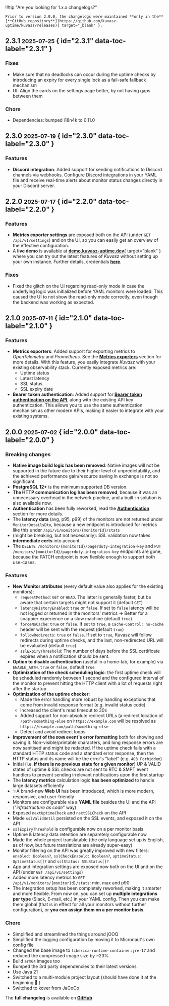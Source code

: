 !!!tip "Are you looking for 1.x.x changelogs?"

    Prior to version 2.0.0, the changelogs were maintained **only in the** [**GitHub repository**](https://github.com/kuvasz-uptime/kuvasz/releases){ target="_blank" }.

## 2.3.1 <small>2025-07-25</small> { id="2.3.1" data-toc-label="2.3.1" }

### Fixes

- Make sure that no deadlocks can occur during the uptime checks by introducing an expiry for every single lock as a fail-safe fallback mechanism
- UI: Align the cards on the settings page better, by not having gaps between them

### Chore

- Dependencies: bumped i18n4k to 0.11.0

## 2.3.0 <small>2025-07-19</small> { id="2.3.0" data-toc-label="2.3.0" }

### Features

- **Discord integration**: Added support for sending notifications to Discord channels via webhooks. Configure Discord integrations in your YAML file and receive real-time alerts about monitor status changes directly in your Discord server.

## 2.2.0 <small>2025-07-17</small> { id="2.2.0" data-toc-label="2.2.0" }

### Features

- **Metrics exporter settings** are exposed both on the API (under `GET /api/v1/settings`) and on the UI, so you can easily get an overview of the effective configuration.
- A **live demo** is available at [**demo.kuvasz-uptime.dev**](https://demo.kuvasz-uptime.dev){ target="blank" } where you can try out the latest features of _Kuvasz_ without setting up your own instance. Further details, credentials [**here**](demo.md).

### Fixes

- Fixed the glitch on the UI regarding read-only mode in case the underlying logic was initialized before YAML monitors were loaded. This caused the UI to not show the read-only mode correctly, even though the backend was working as expected.

## 2.1.0 <small>2025-07-11</small> { id="2.1.0" data-toc-label="2.1.0" }

### Features

- **Metrics exporters**: Added support for exporting metrics to _OpenTelemetry_ and _Prometheus_. See the [**Metrics exporters**](setup/metrics-exporters.md) section for more details. With this feature, you easily integrate _Kuvasz_ with your existing observability stack. Currently exposed metrics are:
    - Uptime status
    - Latest latency
    - SSL status
    - SSL expiry date
- **Bearer token authentication**: Added support for [**Bearer token authentication on the API**](features/api.md#authentication), along with the existing API key authentication. This allows you to use the same authentication mechanism as other modern APIs, making it easier to integrate with your existing systems.

## 2.0.0 <small>2025-07-02</small> { id="2.0.0" data-toc-label="2.0.0" }

### Breaking changes

- **Native image build logic has been removed**: Native images will not be supported in the future due to their higher level of unpredictability, and the achieved performance gain/resource saving in exchange is not so significant.
- **PostgreSQL 12+** is the minimum supported DB version.
- **The HTTP communication log has been removed**, because it was an unnecessary overhead in the network pipeline, and a built-in solution is also available now.
- **Authentication** has been fully reworked, read the [**Authentication**](setup/configuration.md#authentication) section for more details.
- The **latency data** (avg, p95, p99) of the monitors are not returned under `MonitorDetailsDto`, because a new endpoint is introduced for metrics like this under `/api/v1/monitors/{monitorId}/stats`
- (might be breaking, but not necessarily): SSL validation now takes **intermediate certs** into account
- The `DELETE /monitors/{monitorId}/pagerduty-integration-key` and `PUT /monitors/{monitorId}/pagerduty-integration-key` endpoints are gone, because the PATCH endpoint is now flexible enough to support both use-cases.

### Features

- **New Monitor attributes** (every default value also applies for the existing monitors):
    * `requestMethod`: `GET` or `HEAD`. The latter is generally faster, but be aware that certain targets might not support it (default `GET`)
    * `latencyHistoryEnabled`: `true` or `false`. If set to `false` latency will be not logged or returned in the monitors' metrics -> Better for a snappier experience on a slow machine (default `true`)
    * `forceNoCache`: `true` or `false`. If set to `true`, a `Cache-Control: no-cache` header will be sent with the request (default `true`)
    * `followRedirects`: `true` or `false`. If set to `true`, Kuvasz will follow redirects during uptime checks, and the last, non-redirected URL will be evaluated (default `true`)
    * `sslExpiryThreshold`: The number of days before the SSL certificate expires when a notification should be sent.
- **Option to disable authentication** (useful in a home-lab, for example) via `ENABLE_AUTH`. `true` or `false`, default `true`
- **Optimization of the check scheduling logic**: the first uptime check will be scheduled randomly between 1 second and the configured interval of the monitor to prevent hitting the HTTP client with a lot of requests right after the startup.
- **Optimization of the uptime checker**:
    * Made the error handling more robust by handling exceptions that come from invalid response format (e.g. invalid status code)
    * Increased the client's read timeout to 30s
    * Added support for non-absolute redirect URLs (a redirect location of `/path/something-else` on `https://example.com` will be resolved as `https://example.com/path/something-else`
    * Detect and avoid redirect loops
- **Improvement of the `DOWN` event's error formatting** both for showing and saving it. Non-visible/printable characters, and long response errors are now sanitised and might be redacted. If the uptime check fails with a standard HTTP status code and a standard error response, then the HTTP status and its name will be the error's "label" (e.g. `403 Forbidden`)
- Initial (i.e. **if there is no previous state for a given monitor**) UP & VALID states of uptime & SSL checks are not sent to RTC & SMPT event handlers to prevent sending irrelevant notifications upon the first startup
- The **latency metrics** calculation logic **has been optimized** to handle large datasets efficiently
- ✨A brand-new **Web UI** has been introduced, which is more modern, responsive, and user-friendly
- Monitors are configurable via a **YAML file** besides the UI and the API ("_infrastructure as code_" way)
- Exposed `nextUptimeCheck` and `nextSSLCheck` on the API
- Made `sslValidUntil` persisted on the SSL events, and exposed it on the API
- `sslExpiryThreshold` is configurable now on a per monitor basis
- Uptime & latency data retention are separetely configurable now
- Made the whole project translatable (the only language set up is English, as of now, but future translations are already super-easy)
- Monitor filtering on the API was greatly improved with new filters: `enabled: Boolean?`, `sslCheckEnabeld: Boolean?`, `uptimeStatus: UptimeStatus[]?` and `sslStatus: SSLStatus[]?`
- App and integration settings are exposed now both on the UI and on the API (under `GET /api/v1/settings`)
- Added more latency metrics to `GET /api/v1/monitors/{monitorId}/stats`: min, max and p90
- The integration setup has been completely reworked, making it smarter and more flexible. From now on, you can set up **multiple integrations per type** (Slack, E-mail, etc.) in your YAML config. Then you can make them global (that is in effect for all your monitors without further configuration), or **you can assign them on a per monitor basis**.

### Chore
- Simplified and streamlined the things around jOOQ
- Simplified the logging configuration by moving it to Micronaut's own config file
- Changed the base image to `liberica-runtime-container:jre-17` and reduced the compressed image size by ~23%
- Build `arm64` images too
- Bumped the 3rd party dependencies to their latest versions
- Use Java 21
- Switched to a multi-module project layout (should have done it at the beginning 🤦 )
- Switched to kover from JaCoCo

The **full changelog** is available on [**GitHub**](https://github.com/kuvasz-uptime/kuvasz/releases/tag/2.0.0)
